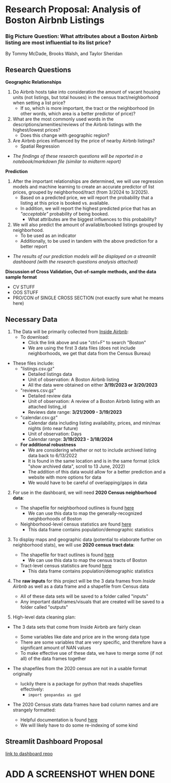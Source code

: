 # Research Proposal: Analysis of Boston Airbnb Listings
### Big Picture Question: What attributes about a Boston Airbnb listing are most influential to its list price?

By Tommy McDade, Brooks Walsh, and Taylor Sheridan

## Research Questions

**Geographic Relationships**
1. Do Airbnb hosts take into consideration the amount of vacant housing units (not listings, but total houses) in the census tract/neighborhood when setting a list price?
    - If so, which is more important, the tract or the neighborhood (in other words, which area is a better predictor of price)?
2. What are the most commonly used words in the descriptions/amenities/reviews of the Airbnb listings with the highest/lowest prices?
    - Does this change with geographic region?
3. Are Airbnb prices influenced by the price of nearby Airbnb listings?
    - Spatial Regression
    
- *The findings of these research questions will be reported in a notebook/markdown file (similar to midterm report)*

**Prediction**
1. After the important relationships are determined, we will use regression models and machine learning to create an accurate predictor of list prices, grouped by neighborhood/tract (from 3/2024 to 3/2025). 
    - Based on a predicted price, we will report the probability that a listing at this price is booked vs. available.
    - In addition, we will report the highest predicted price that has an *"acceptable"* probability of being booked.
        - What attributes are the biggest influences to this probability?
2. We will also predict the amount of available/booked listings grouped by neighborhood.
    - To be used as an indicator
    - Additionally, to be used in tandem with the above prediction for a better report

- *The results of our prediction models will be displayed on a streamlit dashboard (with the research questions analysis attached)*

**Discussion of Cross Validation, Out-of-sample methods, and the data sample format**
- CV STUFF
- OOS STUFF
- PRO/CON of SINGLE CROSS SECTION (not exactly sure what he means here)


## Necessary Data

1. The Data will be primarily collected from [Inside Airbnb](http://insideairbnb.com/get-the-data/):
    - To download:
        - Click the link above and use "ctrl+F" to search "Boston"
        - We are using the first 3 data files (does not include neighborhoods, we get that data from the Census Bureau)
- These files include:
    - "listings.csv.gz"
        - Detailed listings data
        - Unit of observation: A Boston Airbnb listing
        - All the data were obtained on either **3/19/2023 or 3/20/2023**
    - "reviews.csv.gz"
        - Detailed review data
        - Unit of observation: A review of a Boston Airbnb listing with an attached listing_id
        - Reviews date range: **3/21/2009 - 3/19/2023**
    - "calendar.csv.gz"
        - Calendar data including listing availability, prices, and min/max nights (into near future)
        - Unit of observation: Days
        - Calendar range: **3/19/2023 - 3/18/2024**
    - **For additional robustness**
        - We are considering whether or not to include archived listing data back to 6/13/2022
        - It is found in the same location and is in the same format (click "show archived data", scroll to 13 June, 2022)
        - The addition of this data would allow for a better prediction and a website with more options for data
        - We would have to be careful of overlapping/gaps in data
        

2. For use in the dashboard, we will need **2020 Census neighborhood data**:
    - The shapefile for neighborhood outlines is found [here](https://data.boston.gov/dataset/census-2020-block-group-neighborhoods/resource/ed89fab7-aa21-42ce-874b-1b4971ab50fb)
        - We can use this data to map the generally-recognized neighborhoods of Boston
    - Neighborhood-level census statistics are found [here](https://data.boston.gov/dataset/2020-census-for-boston/resource/5800a0a2-6acd-41a3-9fe0-1bf7b038750d)
        - This data frame contains population/demographic statistics

3. To display maps and geographic data (potential to elaborate further on neighborhood stats), we will use **2020 census tract data**:
    - The shapefile for tract outlines is found [here](https://data.boston.gov/dataset/census-2020-tracts)
        - We can use this data to map the census tracts of Boston
    - Tract-level census statistics are found [here](https://data.boston.gov/dataset/2020-census-for-boston/resource/013aba13-5985-4067-bba4-a8d3ca9a34ac)
        - This data frame contains population/demographic statistics


4. The **raw inputs** for this project will be the 3 data frames from *Inside Airbnb* as well as a data frame and a shapefile from Census data
    - All of these data sets will be saved to a folder called "inputs"
    - Any important dataframes/visuals that are created will be saved to a folder called "outputs"

5. High-level data cleaning plan:
- The 3 data sets that come from Inside Airbnb are fairly clean
    - Some variables like date and price are in the wrong data type
    - There are some variables that are very specific, and therefore have a significant amount of NAN values
    - To make effective use of these data, we have to merge some (if not all) of the data frames together
    
- The shapefiles from the 2020 census are not in a usable format originally
    - luckily there is a package for python that reads shapefiles effectively:
        - ```import geopandas as gpd```

- The 2020 Census stats data frames have bad column names and are strangely formatted:
    - Helpful documentation is found [here](https://www2.census.gov/programs-surveys/decennial/2020/technical-documentation/complete-tech-docs/summary-file/2020Census_PL94_171Redistricting_StatesTechDoc_English.pdf)
    - We will likely have to do some re-indexing of some kind

## Streamlit Dashboard Proposal 
[link to dashboard repo](https://github.com/Brooks377/SSLS_dashboard)

# ADD A SCREENSHOT WHEN DONE

